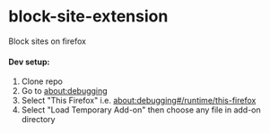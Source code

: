 # block-site-extension
Block sites on firefox

#### Dev setup:
1. Clone repo
2. Go to [about:debugging](about:debugging)
3. Select "This Firefox" i.e. [about:debugging#/runtime/this-firefox](about:debugging#/runtime/this-firefox)
4. Select "Load Temporary Add-on" then choose any file in add-on directory

